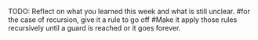 TODO: Reflect on what you learned this week and what is still unclear.
#for the case of recursion, give it a rule to go off
#Make it apply those rules recursively until a guard is reached or it goes forever.